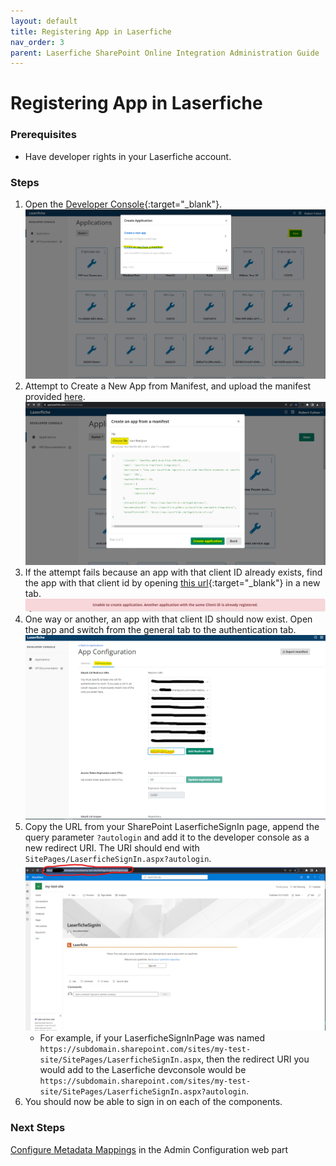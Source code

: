 ```yaml
---
layout: default
title: Registering App in Laserfiche
nav_order: 3
parent: Laserfiche SharePoint Online Integration Administration Guide
---
```

<!--Copyright (c) Laserfiche.
Licensed under the MIT License. See LICENSE in the project root for license information.-->
# Registering App in Laserfiche

### Prerequisites

- Have developer rights in your Laserfiche account.

### Steps

1. Open the [Developer Console](https://developer.laserfiche.com/developer-console.html){:target="_blank"}.
   <a href="../assets/images/createAppFromManifest.png"><img src="../assets/images/createAppFromManifest.png"></a>
1. Attempt to Create a New App from Manifest, and upload the manifest provided [here](../assets/LaserficheSharePointIntegrationAppManifest.json).
   <a href="../assets/images/createApplication.png"><img src="../assets/images/createApplication.png"></a>
1. If the attempt fails because an app with that client ID already exists, find the app with that client id by opening [this url](https://app.laserfiche.com/devconsole/apps/8ee987ea-a0b1-4ca2-85c4-a79b335cd214/config){:target="_blank"} in a new tab.
   <a href="../assets/images/clientIdRegistered.png"><img src="../assets/images/clientIdRegistered.png"></a>
1. One way or another, an app with that client ID should now exist. Open the app and switch from the general tab to the authentication tab.
   <a href="../assets/images/redirectUri.png"><img src="../assets/images/redirectUri.png"></a>
1. Copy the URL from your SharePoint LaserficheSignIn page, append the query parameter `?autologin` and add it to the developer console as a new redirect URI. The URI should end with `SitePages/LaserficheSignIn.aspx?autologin`.
   <a href="../assets/images/urlExample.png"><img src="../assets/images/urlExample.png"></a>
    - For example, if your LaserficheSignInPage was named `https://subdomain.sharepoint.com/sites/my-test-site/SitePages/LaserficheSignIn.aspx`, then the redirect URI you would add to the Laserfiche devconsole would be `https://subdomain.sharepoint.com/sites/my-test-site/SitePages/LaserficheSignIn.aspx?autologin`.
1. You should now be able to sign in on each of the components.

### Next Steps

[Configure Metadata Mappings](./configuring-metadata-mappings) in the Admin Configuration web part
